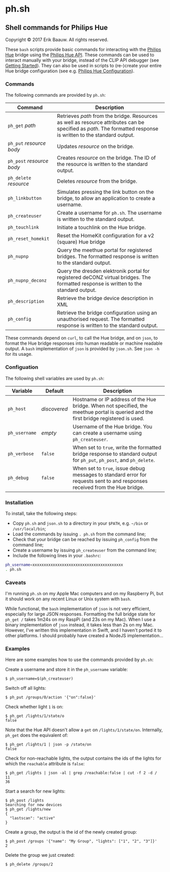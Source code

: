 # ph.sh

## Shell commands for Philips Hue
Copyright © 2017 Erik Baauw. All rights reserved.

These `bash` scripts provide basic commands for interacting with the [Philips Hue](http://www2.meethue.com/) bridge using the [Philips Hue API](https://developers.meethue.com/philips-hue-api).  These commands can be used to interact manually with your bridge, instead of the CLIP API debugger (see [Getting Started](https://developers.meethue.com/documentation/getting-started)).  They can also be used in scripts to (re-)create your entire Hue bridge configuration (see e.g. [Philips Hue Configuration](http://github.com/ebaauw)).

### Commands
The following commands are provided by `ph.sh`:

Command | Description
-------- | -----------
`ph_get` _path_ | Retrieves _path_ from the bridge.  Resources as well as resource attributes can be specified as _path_.  The formatted response is written to the standard output.
`ph_put` _resource_ _body_ | Updates _resource_ on the bridge.
`ph_post` _resource_ _body_ | Creates _resource_ on the bridge.  The ID of the resource is written to the standard output.
`ph_delete` _resource_ | Deletes _resource_ from the bridge.
`ph_linkbutton` | Simulates pressing the link button on the bridge, to allow an application to create a username.
`ph_createuser` | Create a username for `ph.sh`.  The username is written to the standard output.
`ph_touchlink` | Initiate a touchlink on the Hue bridge.
`ph_reset_homekit` | Reset the HomeKit configuration for a v2 (square) Hue bridge
`ph_nupnp` | Query the meethue portal for registered bridges.  The formatted response is written to the standard output.
`ph_nupnp_deconz` | Query the dresden elektronik portal for registered deCONZ virtual bridges.  The formatted response is written to the standard output.
`ph_description` | Retrieve the bridge device description in XML
`ph_config` | Retrieve the bridge configuration using an unauthorised request.  The formatted response is written to the standard output.

These commands depend on `curl`, to call the Hue bridge, and on `json`, to format the Hue bridge responses into human readable or machine readable output.  A `bash` implementation of `json` is provided by `json.sh`.  See `json -h` for its usage.

### Configuation
The following shell variables are used by `ph.sh`:

Variable | Default | Description
-------- | -------| -----------
`ph_host` | _discovered_ | Hostname or IP address of the Hue bridge.  When not specified, the meethue portal is queried and the first bridge registered is used.
`ph_username` | _empty_ | Username of the Hue bridge.  You can create a username using `ph_createuser`.
`ph_verbose` | `false` | When set to `true`, write the formatted bridge response to standard output for `ph_put`, `ph_post`, and `ph_delete`.
`ph_debug` | `false` | When set to `true`, issue debug messages to standard error for requests sent to and responses received from the Hue bridge.

### Installation
To install, take the following steps:
- Copy `ph.sh` and `json.sh` to a directory in your `$PATH`, e.g. `~/bin` or `/usr/local/bin`;
- Load the commands by issuing `. ph.sh` from the command line;
- Check that your bridge can be reached by issuing `ph_config` from the command line;
- Create a username by issuing `ph_createuser` from the command line;
- Include the following lines in your `.bashrc`:
```sh
ph_username=xxxxxxxxxxxxxxxxxxxxxxxxxxxxxxxxxxxxxxxx
. ph.sh
```

### Caveats
I'm running `ph.sh` on my Apple Mac computers and on my Raspberry Pi, but it should work on any recent Linux or Unix system with `bash`.

While functional, the `bash` implementation of `json` is not very efficient, especially for large JSON responses.  Formatting the full bridge state for `ph_get /` takes 1m24s on my RaspPi (and 23s on my Mac).  When I use a binary implementation of `json` instead, it takes less than 2s on my Mac.  However, I've written this implementation in Swift, and I haven't ported it to other platforms.  I should probably have created a NodeJS implementation...

### Examples
Here are some examples how to use the commands provided by `ph.sh`:

Create a username and store it in the `ph_username` variable:
```
$ ph_username=$(ph_createuser)
```
Switch off all lights:
```
$ ph_put /groups/0/action '{"on":false}'
```
Check whether light `1` is on:
```
$ ph_get /lights/1/state/o
false
```
Note that the Hue API doesn't allow a `get` on `/lights/1/state/on`.  Internally, `ph_get` does the equivalent of:
```
$ ph_get /lights/1 | json -p /state/on
false
```
Check for non-reachable lights, the output contains the ids of the lights for which the `reachable` attribute is `false`:
```
$ ph_get /lights | json -al | grep /reachable:false | cut -f 2 -d /
11
36
```
Start a search for new lights:
```
$ ph_post /lights
Searching for new devices
$ ph_get /lights/new
{
  "lastscan": "active"
}
```
Create a group, the output is the id of the newly created group:
```
$ ph_post /groups '{"name": "My Group", "lights": ["1", "2", "3"]}'
2
```
Delete the group we just created:
```
$ ph_delete /groups/2
```
